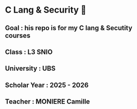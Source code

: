 # C Lang & Security 🔑
## Goal : his repo is for my C lang & Secutity courses
## Class : L3 SNIO 
## University : UBS
## Scholar Year : 2025 - 2026
## Teacher : MONIERE Camille

